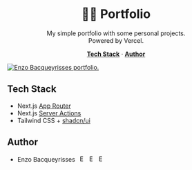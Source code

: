<h1 align="center">👨‍🎨 Portfolio</h1>

<p align="center">
  My simple portfolio with some personal projects.
  <br/>
  Powered by Vercel.
</p>

<p align="center">
  <a href="#tech-stack"><strong>Tech Stack</strong></a> ·
  <a href="#author"><strong>Author</strong></a>
</p>

<a href="https://www.enzo.codes">
    <img alt="Enzo Bacqueyrisses portfolio." src="https://github.com/bacqueyrisses/portfolio/assets/96829831/fc4e9a71-af8a-4b43-ae94-f6a0a04cf41b">
</a>

<br/>

## Tech Stack

- Next.js [App Router](https://nextjs.org/docs/app)
- Next.js [Server Actions](https://nextjs.org/docs/app/api-reference/functions/server-actions)
- Tailwind CSS + [shadcn/ui](https://ui.shadcn.com)

## Author

- Enzo Bacqueyrisses &ensp;<a href="https://twitter.com/bacqueyrisses"><img src="https://skillicons.dev/icons?i=twitter" style="width: 15px; height: auto;" alt="Enzo Bacqueyrisses Twitter Account" /></a>&ensp;<a href="https://www.linkedin.com/in/bacqueyrisses/"><img src="https://skillicons.dev/icons?i=linkedin" style="width: 15px; height: auto;" alt="Enzo Bacqueyrisses Linkedin Account" /></a>&ensp;<a href="https://www.enzo.codes"><img src="https://github.com/bacqueyrisses/photography/assets/96829831/e5f7eff7-690b-429d-aa2f-e3c66c53630e" style="width: 15px; height: auto;" alt="Enzo Bacqueyrisses Portfolio" /></a>
